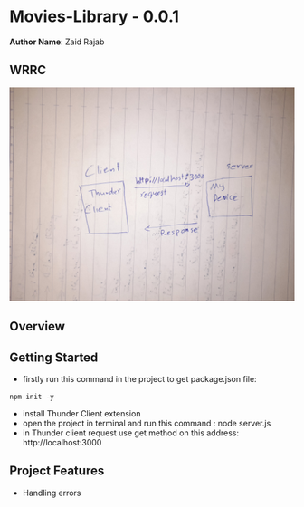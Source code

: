 # Movies-Library - 0.0.1

**Author Name**: Zaid Rajab

## WRRC

![](my_wrrc.jpg)

## Overview

## Getting Started

*   firstly run this command in the project to get package.json file:
```
npm init -y
```
*  install Thunder Client extension
*  open the project in terminal and run this command : node server.js
*  in Thunder client request use get method on this address: http://localhost:3000


## Project Features
*  Handling errors